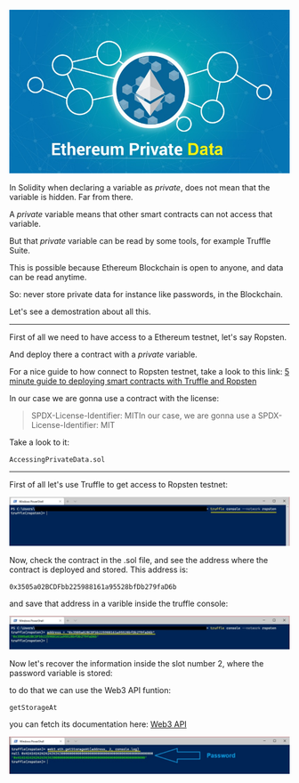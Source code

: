 [![](https://github.com/ethsecurityexamples/Accessing_Private_Data/blob/main/Ethereum-Private-Data.jpg)](https://github.com/ethsecurityexamples/Accessing_Private_Data/blob/main/Ethereum-Private-Data.jpg)

In Solidity when declaring a variable as *private*, does not mean that the variable is hidden. Far from there.

A *private* variable means that other smart contracts can not access that variable.

But that *private* variable can be read by some tools, for example Truffle Suite.

This is possible because Ethereum Blockchain is open to anyone, and data can be read anytime.

So: never store private data for instance like passwords, in the Blockchain.

Let's see a demostration about all this.


------------

First of all we need to have access to a Ethereum testnet, let's say Ropsten.

And deploy there a contract with a *private* variable.

For a nice guide to how connect to Ropsten testnet, take a look to this link:
[5 minute guide to deploying smart contracts with Truffle and Ropsten](https://medium.com/coinmonks/5-minute-guide-to-deploying-smart-contracts-with-truffle-and-ropsten-b3e30d5ee1e "5 minute guide to deploying smart contracts with Truffle and Ropsten")

In our case we are gonna use a contract with the license:
> SPDX-License-Identifier: MITIn our case, we are gonna use a SPDX-License-Identifier: MIT

Take a look to it:



    AccessingPrivateData.sol


------------



First of all let's use Truffle to get access to Ropsten testnet:

[![](https://github.com/ethsecurityexamples/Accessing_Private_Data/blob/main/1.jpg)](https://github.com/ethsecurityexamples/Accessing_Private_Data/blob/main/1.jpg)

Now, check the contract in the .sol file, and see the address where the contract is deployed and stored. This address is:



    0x3505a02BCDFbb225988161a95528bfDb279faD6b

and save that address in a varible inside the truffle console:

[![](https://github.com/ethsecurityexamples/Accessing_Private_Data/blob/main/3.jpg)](https://github.com/ethsecurityexamples/Accessing_Private_Data/blob/main/3.jpg)

Now let's recover the information inside the slot number 2, where the password variable is stored:

to do that we can use the Web3 API funtion: 

    getStorageAt

you can fetch its documentation here:
[Web3 API](https://web3js.readthedocs.io/en/v1.2.1/web3-eth.html#getstorageat "Web3 API")

[![](https://github.com/ethsecurityexamples/Accessing_Private_Data/blob/main/4.jpg)](https://github.com/ethsecurityexamples/Accessing_Private_Data/blob/main/4.jpg)


